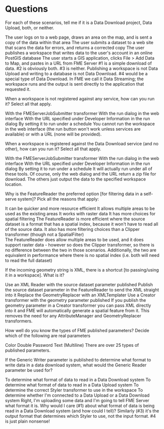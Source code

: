 # Questions #

<quiz>
    <question multiple>
        <p>For each of these scenarios, tell me if it is a Data Download project, Data Upload, both, or neither.</p>
        <answer>The user logs on to a web page, draws an area on the map, and is sent a copy of the data within that area</answer>
        <answer>The user submits a dataset to a web site that scans the data for errors, and returns a corrected copy</answer>
        <answer>The user publishes a workspace that writes data to the user's account in an online PostGIS database</answer>
        <answer>The user starts a GIS application, clicks File > Add Data to Map, and pastes in a URL from FME Server</answer>
        <explanation>#1 is a simple download of data. #2 is obviously both. #3 is neither. Publishing a workspace is not Data Upload and writing to a database is not Data Download. #4 would be a special type of Data Download. In FME we call it Data Streaming; the workspace runs and the output is sent directly to the application that requested it.</explanation>
    </question>
    <question multiple>
        <p>When a workspace is not registered against any service, how can you run it? Select all that apply.</p>
        <answer correct>With the FMEServerJobSubmitter transformer</answer>
        <answer>With the run dialog in the web interface</answer>
        <answer>With the URL specified under Developer Information in the run dialog</answer>
        <answer correct>By setting it to run under a schedule</answer>
        <explanation>You cannot run the workspace in the web interface (the run button won't work unless services are available) or with a URL (none will be provided).</explanation>
    </question>
    <question multiple>
        <p>When a workspace is registered against the Data Download service (and no other), how can you run it? Select all that apply.</p>
        <answer correct>With the FMEServerJobSubmitter transformer</answer>
        <answer correct>With the run dialog in the web interface</answer>
        <answer correct> With the URL specified under Developer Information in the run dialog</answer>
        <answer correct>By setting it to run under a schedule</answer>
        <explanation>It will actually run under all of these tools. Of course, only the web dialog and the URL return a zip file for download. The others just output the data to the specified workspace location.</explanation>
    </question>
    <question multiple>
        <p>Why is the FeatureReader the preferred option [for filtering data in a self-serve system]? Pick all the reasons that apply:</p>
        <answer correct>It can be quicker and more resource efficient</answer>
        <answer>It allows multiple areas to be used as the existing areas</answer>
        <answer> It works with raster data</answer>
        <answer correct> It has more choices for spatial filtering</answer>
        <explanation>The FeatureReader is more efficient where the source dataset is a format that has a spatial index, because it won't have to read all of the source data. It also has more filtering choices than a Clipper transformer (though not a SpatialFilter)
        <br>The FeatureReader does allow multiple areas to be used, and it does support raster data - however so does the Clipper transformer, so there is no difference between the two in those scenarios. Additionally, the two are equivalent in performance where there is no spatial index (i.e. both will need to read the full dataset)</explanation>
    </question>
    <question multiple>
        <p>If the incoming geometry string is XML, there is a shortcut [to passing/using it in a workspace]. What is it?</p>
        <answer>Use an XML Reader with the source dataset parameter published</answer>
        <answer>Publish the source dataset parameter in the FeatureReader to send the XML straight into it</answer>
        <answer> Replace the GeometryReplacer with an XMLTemplater</answer>
        <answer correct>Use a Creator transformer with the geometry parameter published</answer>
        <explanation>If you publish the geometry parameter in a Creator transformer you can pass XML directly into it and FME will automatically generate a spatial feature from it. This removes the need for any AttributeManager and GeometryReplacer transformers.</explanation>
    </question>
    <question multiple>
        <p>How well do you know the types of FME published parameters? Decide which of the following are real parameters</p>
        <answer correct>Color</answer>
        <answer>Double</answer>
        <answer correct>Password</answer>
        <answer correct>Text (Multiline)</answer>
        <explanation>There are over 25 types of published parameters.</explanation>
    </question>
    <question multiple>
        <p>If the Generic Writer parameter is published to determine what format to write data in a data download system, what would the Generic Reader parameter be used for?</p>
        <answer>To determine what format of data to read in a Data Download system</answer>
        <answer correct>To determine what format of data to read in a Data Upload system</answer>
        <answer>To determine the correct Styler transformer to use in the workspace</answer>
        <answer>To determine whether I'm connected to a Data Upload or a Data Download system</answer>
        <explanation>Right, I'm uploading some data and I'm going to tell FME Server what format it is. Why would I care (#1) about what format of data is being read in a Data Download system (and how could I tell)? Similarly (#3) it's the output format that determines which Styler to use, not the input format. #4 is just plain nonsense!</explanation>
    </question>
</quiz>
